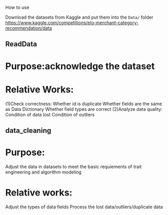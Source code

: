 How to use

Download the datasets from Kaggle and put them into the `Data/` folder
https://www.kaggle.com/competitions/elo-merchant-category-recommendation/data

## ReadData
# Purpose:acknowledge the dataset
# Relative Works:
(1)Check correctness: 
Whether id is duplicate
Whether fields are the same as Data Dictionary
Whether field types are correct
(2)Analyze data quality:
Condition of data lost
Condition of outliers

## data_cleaning
# Purpose: 
Adjust the data in datasets to meet the basic requiements of trait engineering and algorithm modeling
# Relative works:
Adjust the types of data fields
Process the lost data/outliers/duplicate data
